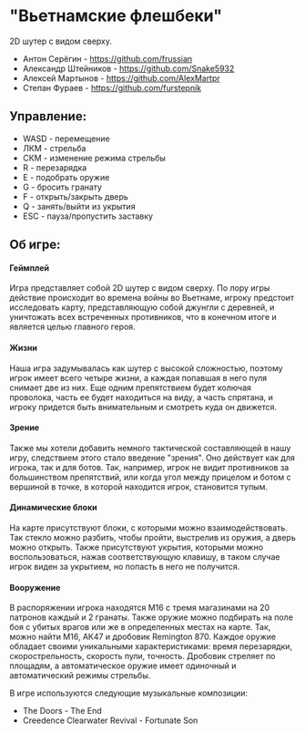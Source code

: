 # "Вьетнамские флешбеки"

2D шутер с видом сверху.

* Антон Серёгин - https://github.com/frussian
* Александр Штейников - https://github.com/Snake5932
* Алексей Мартынов - https://github.com/AlexMartpr
* Степан Фураев - https://github.com/furstepnik

## Управление:
- WASD - перемещение
- ЛКМ - стрельба
- СКМ - изменение режима стрельбы
- R - перезарядка
- E - подобрать оружие
- G - бросить гранату
- F - открыть/закрыть дверь
- Q - занять/выйти из укрытия
- ESC - пауза/пропустить заставку

## Об игре:
#### Геймплей
Игра представляет собой 2D шутер с видом сверху. По лору игры действие происходит во времена войны во Вьетнаме,
игроку предстоит исследовать карту, представляющую собой джунгли с деревней, и уничтожать всех встреченных противников,
что в конечном итоге и является целью главного героя.

#### Жизни
Наша игра задумывалась как шутер с высокой сложностью, поэтому игрок имеет всего четыре жизни, а каждая попавшая в него пуля
снимает две из них. Еще одним препятствием будет колючая проволока, часть ее будет находиться на виду, а часть спрятана, и игроку
придется быть внимательным и смотреть куда он движется.

#### Зрение
Также мы хотели добавить немного тактической составляющей в нашу игру, следствием этого стало введение "зрения".
Оно действует как для игрока, так и для ботов. Так, например, игрок не видит противников за большинством препятствий, или когда
угол между прицелом и ботом с вершиной в точке, в которой находится игрок, становится тупым.

#### Динамические блоки
На карте присутствуют блоки, с которыми можно взаимодействовать.
Так стекло можно разбить, чтобы пройти, выстрелив из оружия, а дверь можно открыть.
Также присутствуют укрытия, которыми можно воспользоваться, нажав соответствующую клавишу, в таком случае игрок виден за укрытием,
но попасть в него не получится.

#### Вооружение
В распоряжении игрока находятся М16 с тремя магазинами на 20 патронов каждый и 2 гранаты. Также оружие можно подбирать на поле боя
с убитых врагов или же в определенных местах на карте. Так, можно найти М16, АК47 и дробовик Remington 870. Каждое оружие обладает
своими уникальными характеристиками: время перезарядки, скорострельность, скорость пули, точность. Дробовик стреляет по площадям,
а автоматическое оружие имеет одиночный и автоматический режимы стрельбы.

В игре используются следующие музыкальные композиции:
- The Doors - The End
- Creedence Clearwater Revival - Fortunate Son
